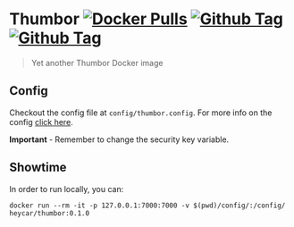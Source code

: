 # Thumbor [![Docker Pulls](https://img.shields.io/docker/pulls/heycar/thumbor.svg)](https://hub.docker.com/r/heycar/thumbor/) [![Github Tag](https://img.shields.io/github/tag/hey-car/thumbor.svg)](https://github.com/hey-car/thumbor) [![Github Tag](https://img.shields.io/github/license/hey-car/thumbor.svg)](https://github.com/hey-car/thumbor)
> Yet another Thumbor Docker image

## Config

Checkout the config file at `config/thumbor.config`. For more info on the config [click here](https://github.com/thumbor/thumbor/wiki/Configuration).

**Important** - Remember to change the security key variable.

## Showtime

In order to run locally, you can:

```
docker run --rm -it -p 127.0.0.1:7000:7000 -v $(pwd)/config/:/config/ heycar/thumbor:0.1.0
```
